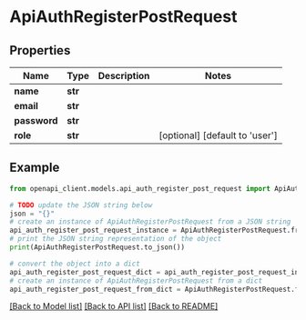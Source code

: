 # ApiAuthRegisterPostRequest


## Properties

Name | Type | Description | Notes
------------ | ------------- | ------------- | -------------
**name** | **str** |  | 
**email** | **str** |  | 
**password** | **str** |  | 
**role** | **str** |  | [optional] [default to 'user']

## Example

```python
from openapi_client.models.api_auth_register_post_request import ApiAuthRegisterPostRequest

# TODO update the JSON string below
json = "{}"
# create an instance of ApiAuthRegisterPostRequest from a JSON string
api_auth_register_post_request_instance = ApiAuthRegisterPostRequest.from_json(json)
# print the JSON string representation of the object
print(ApiAuthRegisterPostRequest.to_json())

# convert the object into a dict
api_auth_register_post_request_dict = api_auth_register_post_request_instance.to_dict()
# create an instance of ApiAuthRegisterPostRequest from a dict
api_auth_register_post_request_from_dict = ApiAuthRegisterPostRequest.from_dict(api_auth_register_post_request_dict)
```
[[Back to Model list]](../README.md#documentation-for-models) [[Back to API list]](../README.md#documentation-for-api-endpoints) [[Back to README]](../README.md)


